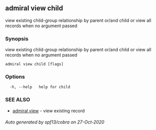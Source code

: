 ## admiral view child

view existing child-group relationship by parent or/and child or view all records when no argument passed

### Synopsis

view existing child-group relationship by parent or/and child or view all records when no argument passed

```
admiral view child [flags]
```

### Options

```
  -h, --help   help for child
```

### SEE ALSO

* [admiral view](admiral_view.md)	 - view existing record

###### Auto generated by spf13/cobra on 27-Oct-2020
